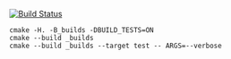 [![Build Status](https://travis-ci.org/SashaPozhuev1/vector_example.svg?branch=master)](https://travis-ci.org/SashaPozhuev1/vector_example)

```
cmake -H. -B_builds -DBUILD_TESTS=ON
cmake --build _builds
cmake --build _builds --target test -- ARGS=--verbose
```
